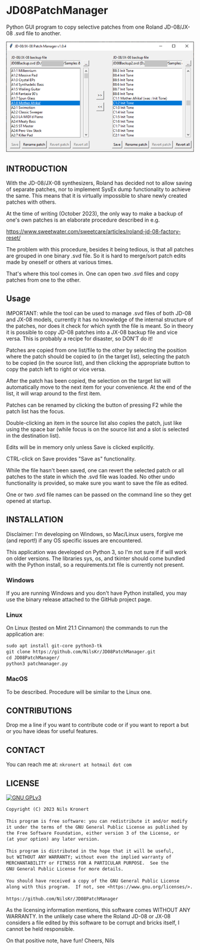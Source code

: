# JD08PatchManager
Python GUI program to copy selective patches from one Roland JD-08/JX-08 .svd file to another.

![Screenshot](https://github.com/NilsKr/JD08PatchManager/blob/main/screenshot.png?raw=true)

## INTRODUCTION

With the JD-08/JX-08 synthesizers, Roland has decided not to allow saving of separate patches,
nor to implement SysEx dump functionality to achieve the same. 
This means that it is virtually impossible to share newly created patches with others. 

At the time of writing (October 2023), the only way to make a backup of one's own patches 
is an elaborate procedure described in e.g.

https://www.sweetwater.com/sweetcare/articles/roland-jd-08-factory-reset/

The problem with this procedure, besides it being tedious, is that all patches are grouped
in one binary .svd file. So it is hard to merge/sort patch edits made by oneself or 
others at various times.

That's where this tool comes in. One can open two .svd files and copy patches from one
to the other.

## Usage

IMPORTANT: while the tool can be used to manage .svd files of both JD-08 and JX-08 models,
currently it has no knowledge of the internal structure of the patches, nor does it check
for which synth the file is meant. So in theory it is possible to copy JD-08 patches into
a JX-08 backup file and vice versa. This is probably a recipe for disaster, so DON'T do it!

Patches are copied from one list/file to the other by selecting the position where the 
patch should be copied to (in the target list), selecting the patch to be copied (in the 
source list), and then clicking the appropriate button to copy the patch left to right
or vice versa. 

After the patch has been copied, the selection on the target list will automatically move 
to the next item for your convenience. At the end of the list, it will wrap around to the
first item.

Patches can be renamed by clicking the button of pressing F2 while the patch list has the 
focus.

Double-clicking an item in the source list also copies the patch, just like using the 
space bar (while focus is on the source list and a slot is selected in the destination list).

Edits will be in memory only unless Save is clicked explicitly. 

CTRL-click on Save provides "Save as" functionality. 

While the file hasn't been saved, one can revert the selected patch or all patches to 
the state in which the .svd file was loaded. No other undo functionality is provided, so
make sure you want to save the file as edited.

One or two .svd file names can be passed on the command line so they get opened at startup.

## INSTALLATION

Disclaimer: I'm developing on Windows, so Mac/Linux users, forgive me (and report!) if any 
OS specific issues are encountered.

This application was developed on Python 3, so I'm not sure if if will work on older versions.
The libraries sys, os, and tkinter should come bundled with the Python install, so a 
requirements.txt file is currently not present.

### Windows
If you are running Windows and you don't have Python installed, you may use the binary release
attached to the GitHub project page.

### Linux
On Linux (tested on Mint 21.1 Cinnamon) the commands to run the application are:

	sudo apt install git-core python3-tk
	git clone https://github.com/NilsKr/JD08PatchManager.git
	cd JD08PatchManager/
	python3 patchmanager.py
	
### MacOS
To be described. Procedure will be similar to the Linux one.	

## CONTRIBUTIONS

Drop me a line if you want to contribute code or if you want to report a but or you have 
ideas for useful features. 

## CONTACT

You can reach me at: `nkronert at hotmail dot com`

## LICENSE

[![GNU GPLv3](https://www.gnu.org/graphics/heckert_gnu.small.png "GNU GPLv3")](https://www.gnu.org/licenses/gpl-3.0.en.html)

    Copyright (C) 2023 Nils Kronert

    This program is free software: you can redistribute it and/or modify
    it under the terms of the GNU General Public License as published by
    the Free Software Foundation, either version 3 of the License, or
    (at your option) any later version.

    This program is distributed in the hope that it will be useful,
    but WITHOUT ANY WARRANTY; without even the implied warranty of
    MERCHANTABILITY or FITNESS FOR A PARTICULAR PURPOSE.  See the
    GNU General Public License for more details.

    You should have received a copy of the GNU General Public License
    along with this program.  If not, see <https://www.gnu.org/licenses/>.

    https://github.com/NilsKr/JD08PatchManager

As the licensing information mentions, this software comes WITHOUT ANY WARRANTY. 
In the unlikely case where the Roland JD-08 or JX-08 considers a file edited 
by this software to be corrupt and bricks itself, I cannot be held responsible.

On that positive note, have fun!
Cheers,
Nils